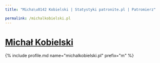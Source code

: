 ```yaml
---
title: "Micha\u0142 Kobielski | Statystyki patronite.pl | Patromierz"

permalink: /michalkobielski.pl
---
```


# [Michał Kobielski](https://patronite.pl/michalkobielski.pl)

{% include profile.md name="michalkobielski.pl" prefix="m" %}

